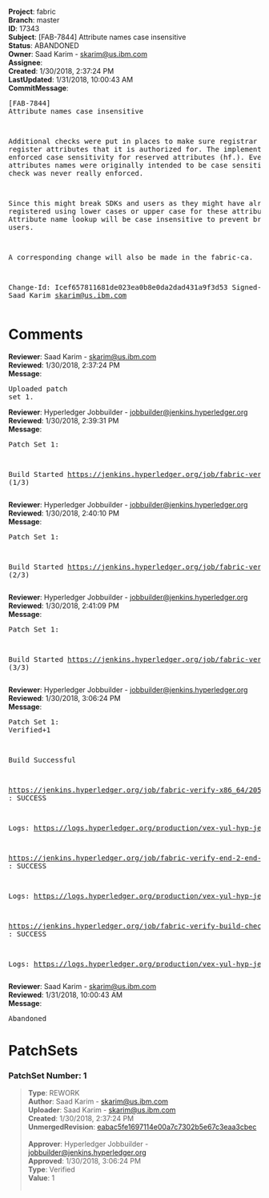 <strong>Project</strong>: fabric<br><strong>Branch</strong>: master<br><strong>ID</strong>: 17343<br><strong>Subject</strong>: [FAB-7844] Attribute names case insensitive<br><strong>Status</strong>: ABANDONED<br><strong>Owner</strong>: Saad Karim - skarim@us.ibm.com<br><strong>Assignee</strong>:<br><strong>Created</strong>: 1/30/2018, 2:37:24 PM<br><strong>LastUpdated</strong>: 1/31/2018, 10:00:43 AM<br><strong>CommitMessage</strong>:<br><pre>[FAB-7844] Attribute names case insensitive

Additional checks were put in places to make sure registrar can only
register attributes that it is authorized for. The implementation enforced
case sensitivity for reserved attributes (hf.). Even though, attributes
names were originally intended to be case sensitive that check was never
really enforced.

Since this might break SDKs and users as they might have already registered
using lower cases or upper case for these attributes. Attribute name lookup
will be case insensitive to prevent breaking users.

A corresponding change will also be made in the fabric-ca.

Change-Id: Icef657811681de023ea0b8e0da2dad431a9f3d53
Signed-off-by: Saad Karim <skarim@us.ibm.com>
</pre><h1>Comments</h1><strong>Reviewer</strong>: Saad Karim - skarim@us.ibm.com<br><strong>Reviewed</strong>: 1/30/2018, 2:37:24 PM<br><strong>Message</strong>: <pre>Uploaded patch set 1.</pre><strong>Reviewer</strong>: Hyperledger Jobbuilder - jobbuilder@jenkins.hyperledger.org<br><strong>Reviewed</strong>: 1/30/2018, 2:39:31 PM<br><strong>Message</strong>: <pre>Patch Set 1:

Build Started https://jenkins.hyperledger.org/job/fabric-verify-x86_64/20559/ (1/3)</pre><strong>Reviewer</strong>: Hyperledger Jobbuilder - jobbuilder@jenkins.hyperledger.org<br><strong>Reviewed</strong>: 1/30/2018, 2:40:10 PM<br><strong>Message</strong>: <pre>Patch Set 1:

Build Started https://jenkins.hyperledger.org/job/fabric-verify-end-2-end-x86_64/12262/ (2/3)</pre><strong>Reviewer</strong>: Hyperledger Jobbuilder - jobbuilder@jenkins.hyperledger.org<br><strong>Reviewed</strong>: 1/30/2018, 2:41:09 PM<br><strong>Message</strong>: <pre>Patch Set 1:

Build Started https://jenkins.hyperledger.org/job/fabric-verify-build-checks-x86_64/983/ (3/3)</pre><strong>Reviewer</strong>: Hyperledger Jobbuilder - jobbuilder@jenkins.hyperledger.org<br><strong>Reviewed</strong>: 1/30/2018, 3:06:24 PM<br><strong>Message</strong>: <pre>Patch Set 1: Verified+1

Build Successful 

https://jenkins.hyperledger.org/job/fabric-verify-x86_64/20559/ : SUCCESS

Logs: https://logs.hyperledger.org/production/vex-yul-hyp-jenkins-3/fabric-verify-x86_64/20559

https://jenkins.hyperledger.org/job/fabric-verify-end-2-end-x86_64/12262/ : SUCCESS

Logs: https://logs.hyperledger.org/production/vex-yul-hyp-jenkins-3/fabric-verify-end-2-end-x86_64/12262

https://jenkins.hyperledger.org/job/fabric-verify-build-checks-x86_64/983/ : SUCCESS

Logs: https://logs.hyperledger.org/production/vex-yul-hyp-jenkins-3/fabric-verify-build-checks-x86_64/983</pre><strong>Reviewer</strong>: Saad Karim - skarim@us.ibm.com<br><strong>Reviewed</strong>: 1/31/2018, 10:00:43 AM<br><strong>Message</strong>: <pre>Abandoned</pre><h1>PatchSets</h1><h3>PatchSet Number: 1</h3><blockquote><strong>Type</strong>: REWORK<br><strong>Author</strong>: Saad Karim - skarim@us.ibm.com<br><strong>Uploader</strong>: Saad Karim - skarim@us.ibm.com<br><strong>Created</strong>: 1/30/2018, 2:37:24 PM<br><strong>UnmergedRevision</strong>: [eabac5fe1697114e00a7c7302b5e67c3eaa3cbec](https://github.com/hyperledger-gerrit-archive/fabric/commit/eabac5fe1697114e00a7c7302b5e67c3eaa3cbec)<br><br><strong>Approver</strong>: Hyperledger Jobbuilder - jobbuilder@jenkins.hyperledger.org<br><strong>Approved</strong>: 1/30/2018, 3:06:24 PM<br><strong>Type</strong>: Verified<br><strong>Value</strong>: 1<br><br></blockquote>